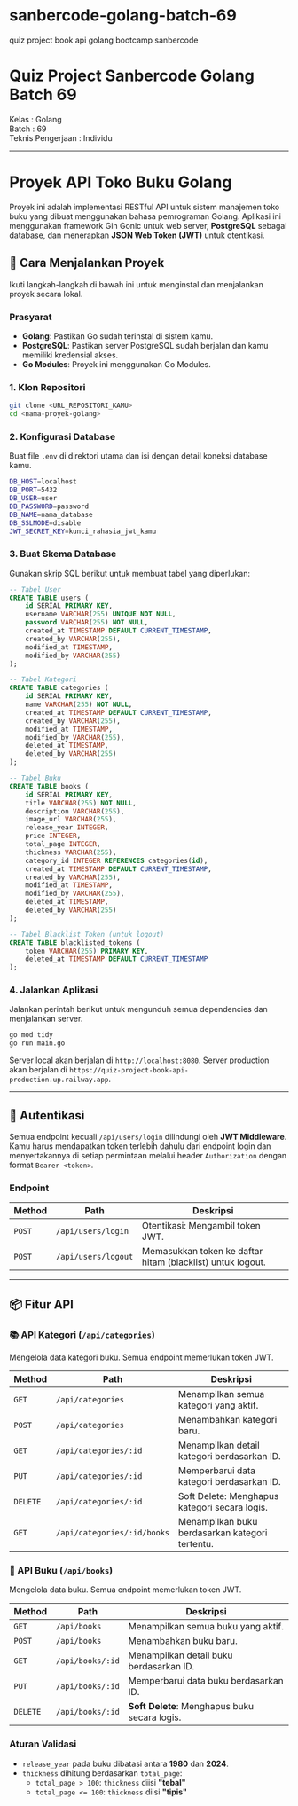 # sanbercode-golang-batch-69
quiz project book api golang bootcamp sanbercode

# Quiz Project Sanbercode Golang Batch 69
Kelas : Golang\
Batch : 69\
Teknis Pengerjaan : Individu

---

# Proyek API Toko Buku Golang
Proyek ini adalah implementasi RESTful API untuk sistem manajemen toko buku yang dibuat menggunakan bahasa pemrograman Golang. Aplikasi ini menggunakan framework Gin Gonic untuk web server, **PostgreSQL** sebagai database, dan menerapkan **JSON Web Token (JWT)** untuk otentikasi.

## 🚀 Cara Menjalankan Proyek
Ikuti langkah-langkah di bawah ini untuk menginstal dan menjalankan proyek secara lokal.

### Prasyarat

* **Golang**: Pastikan Go sudah terinstal di sistem kamu.
* **PostgreSQL**: Pastikan server PostgreSQL sudah berjalan dan kamu memiliki kredensial akses.
* **Go Modules**: Proyek ini menggunakan Go Modules.

### 1. Klon Repositori
```sh
git clone <URL_REPOSITORI_KAMU>
cd <nama-proyek-golang>
```

### 2. Konfigurasi Database
Buat file `.env` di direktori utama dan isi dengan detail koneksi database kamu.
```sh
DB_HOST=localhost
DB_PORT=5432
DB_USER=user
DB_PASSWORD=password
DB_NAME=nama_database
DB_SSLMODE=disable
JWT_SECRET_KEY=kunci_rahasia_jwt_kamu
```

### 3. Buat Skema Database
Gunakan skrip SQL berikut untuk membuat tabel yang diperlukan:
```sql
-- Tabel User
CREATE TABLE users (
    id SERIAL PRIMARY KEY,
    username VARCHAR(255) UNIQUE NOT NULL,
    password VARCHAR(255) NOT NULL,
    created_at TIMESTAMP DEFAULT CURRENT_TIMESTAMP,
    created_by VARCHAR(255),
    modified_at TIMESTAMP,
    modified_by VARCHAR(255)
);

-- Tabel Kategori
CREATE TABLE categories (
    id SERIAL PRIMARY KEY,
    name VARCHAR(255) NOT NULL,
    created_at TIMESTAMP DEFAULT CURRENT_TIMESTAMP,
    created_by VARCHAR(255),
    modified_at TIMESTAMP,
    modified_by VARCHAR(255),
    deleted_at TIMESTAMP,
    deleted_by VARCHAR(255)
);

-- Tabel Buku
CREATE TABLE books (
    id SERIAL PRIMARY KEY,
    title VARCHAR(255) NOT NULL,
    description VARCHAR(255),
    image_url VARCHAR(255),
    release_year INTEGER,
    price INTEGER,
    total_page INTEGER,
    thickness VARCHAR(255),
    category_id INTEGER REFERENCES categories(id),
    created_at TIMESTAMP DEFAULT CURRENT_TIMESTAMP,
    created_by VARCHAR(255),
    modified_at TIMESTAMP,
    modified_by VARCHAR(255),
    deleted_at TIMESTAMP,
    deleted_by VARCHAR(255)
);

-- Tabel Blacklist Token (untuk logout)
CREATE TABLE blacklisted_tokens (
    token VARCHAR(255) PRIMARY KEY,
    deleted_at TIMESTAMP DEFAULT CURRENT_TIMESTAMP
);
```

### 4. Jalankan Aplikasi
Jalankan perintah berikut untuk mengunduh semua dependencies dan menjalankan server.
```sh
go mod tidy
go run main.go
```
Server local akan berjalan di `http://localhost:8080`.
Server production akan berjalan di `https://quiz-project-book-api-production.up.railway.app`.

---

## 🔑 Autentikasi

Semua endpoint kecuali `/api/users/login` dilindungi oleh **JWT Middleware**. Kamu harus mendapatkan token terlebih dahulu dari endpoint login dan menyertakannya di setiap permintaan melalui header `Authorization` dengan format `Bearer <token>`.

### Endpoint
<!-- ```sh
Method	Path               Deskripsi
POST	/api/users/login   Otentikasi: Mengambil token JWT.
POST	/api/users/logout  Memasukkan token ke daftar hitam (blacklist) untuk logout.
``` -->

| Method | Path                | Deskripsi |
|--------|---------------------|-----------|
| `POST` | `/api/users/login`  | Otentikasi: Mengambil token JWT.|
| `POST` | `/api/users/logout` | Memasukkan token ke daftar hitam (blacklist) untuk logout. |

---

## 📦 Fitur API

### 📚 API Kategori (`/api/categories`)
Mengelola data kategori buku. Semua endpoint memerlukan token JWT.

| Method | Path                          | Deskripsi      |
|--------|-------------------------------|----------------|
| `GET`    | `/api/categories`           | Menampilkan semua kategori yang aktif. |
| `POST`   | `/api/categories`           | Menambahkan kategori baru. |
| `GET`    | `/api/categories/:id`       | Menampilkan detail kategori berdasarkan ID. |
| `PUT`    | `/api/categories/:id`       | Memperbarui data kategori berdasarkan ID. |
| `DELETE` | `/api/categories/:id`       | Soft Delete: Menghapus kategori secara logis. |
| `GET`    | `/api/categories/:id/books` | Menampilkan buku berdasarkan kategori tertentu. |

### 📖 API Buku (`/api/books`)

Mengelola data buku. Semua endpoint memerlukan token JWT.

| Method | Path           | Deskripsi      |
|--------|----------------|----------------|
| `GET`    | `/api/books`     | Menampilkan semua buku yang aktif. |
| `POST`   | `/api/books`     | Menambahkan buku baru. |
| `GET`    | `/api/books/:id` | Menampilkan detail buku berdasarkan ID. |
| `PUT`    | `/api/books/:id` | Memperbarui data buku berdasarkan ID. |
| `DELETE` | `/api/books/:id` | **Soft Delete**: Menghapus buku secara logis. |

### Aturan Validasi

* `release_year` pada buku dibatasi antara **1980** dan **2024**.
* `thickness` dihitung berdasarkan `total_page`:
    * `total_page > 100`: `thickness` diisi **"tebal"**
    * `total_page <= 100`: `thickness` diisi **"tipis"**